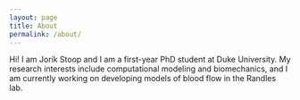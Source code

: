 ```yaml
---
layout: page
title: About
permalink: /about/
---
```


Hi! I am Jorik Stoop and I am a first-year PhD student at Duke University. My research interests include computational modeling and biomechanics, and I am currently working on developing models of blood flow in the Randles lab.